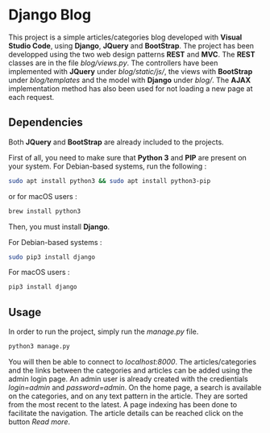 # Django Blog

This project is a simple articles/categories blog developed with **Visual Studio Code**, using **Django**, **JQuery** and **BootStrap**. The project has been developped using the two web design patterns **REST** and **MVC**. The **REST** classes are in the file *blog/views.py*. The controllers have been implemented with **JQuery** under *blog/static/js/*, the views with **BootStrap** under *blog/templates* and the model with **Django** under *blog/*. The **AJAX** implementation method has also been used for not loading a new page at each request.

## Dependencies

Both **JQuery** and **BootStrap** are already included to the projects.

First of all, you need to make sure that **Python 3** and **PIP** are present on your system. For Debian-based systems, run the following :
```bash
sudo apt install python3 && sudo apt install python3-pip
```
or for macOS users :
```bash
brew install python3
```

Then, you must install **Django**.

For Debian-based systems :
```bash
sudo pip3 install django
```
For macOS users :
```bash
pip3 install django 
```

## Usage

In order to run the project, simply run the *manage.py* file.
```bash
python3 manage.py
```

You will then be able to connect to *localhost:8000*. The articles/categories and the links between the categories and articles can be added using the admin login page. An admin user is already created with the credientials *login=admin* and *password=admin*. On the home page, a search is available on the categories, and on any text pattern in the article. They are sorted from the most recent to the latest. A page indexing has been done to facilitate the navigation. The article details can be reached click on the button *Read more*.
